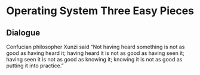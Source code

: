 # Operating System Three Easy Pieces

## Dialogue

Confucian philosopher Xunzi said “Not having heard something is not as good
as having heard it; having heard it is not as good as having seen it; having
seen it is not as good as knowing it; knowing it is not as good as putting it
into practice.”
